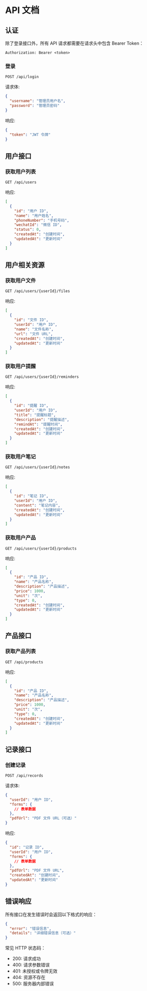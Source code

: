 # API 文档

## 认证

除了登录接口外，所有 API 请求都需要在请求头中包含 Bearer Token：

```
Authorization: Bearer <token>
```

### 登录

```
POST /api/login
```

请求体:
```json
{
  "username": "管理员用户名",
  "password": "管理员密码"
}
```

响应:
```json
{
  "token": "JWT 令牌"
}
```

## 用户接口

### 获取用户列表

```
GET /api/users
```

响应:
```json
[
  {
    "id": "用户 ID",
    "name": "用户姓名",
    "phoneNumber": "手机号码",
    "wechatId": "微信 ID",
    "status": 0,
    "createdAt": "创建时间",
    "updatedAt": "更新时间"
  }
]
```

## 用户相关资源

### 获取用户文件

```
GET /api/users/{userId}/files
```

响应:
```json
[
  {
    "id": "文件 ID",
    "userId": "用户 ID",
    "name": "文件名称",
    "url": "文件 URL",
    "createdAt": "创建时间",
    "updatedAt": "更新时间"
  }
]
```

### 获取用户提醒

```
GET /api/users/{userId}/reminders
```

响应:
```json
[
  {
    "id": "提醒 ID",
    "userId": "用户 ID",
    "title": "提醒标题",
    "description": "提醒描述",
    "remindAt": "提醒时间",
    "createdAt": "创建时间",
    "updatedAt": "更新时间"
  }
]
```

### 获取用户笔记

```
GET /api/users/{userId}/notes
```

响应:
```json
[
  {
    "id": "笔记 ID",
    "userId": "用户 ID",
    "content": "笔记内容",
    "createdAt": "创建时间",
    "updatedAt": "更新时间"
  }
]
```

### 获取用户产品

```
GET /api/users/{userId}/products
```

响应:
```json
[
  {
    "id": "产品 ID",
    "name": "产品名称",
    "description": "产品描述",
    "price": 1000,
    "unit": "次",
    "type": 0,
    "createdAt": "创建时间",
    "updatedAt": "更新时间"
  }
]
```

## 产品接口

### 获取产品列表

```
GET /api/products
```

响应:
```json
[
  {
    "id": "产品 ID",
    "name": "产品名称",
    "description": "产品描述",
    "price": 1000,
    "unit": "次",
    "type": 0,
    "createdAt": "创建时间",
    "updatedAt": "更新时间"
  }
]
```

## 记录接口

### 创建记录

```
POST /api/records
```

请求体:
```json
{
  "userId": "用户 ID",
  "forms": {
    // 表单数据
  },
  "pdfUrl": "PDF 文件 URL（可选）"
}
```

响应:
```json
{
  "id": "记录 ID",
  "userId": "用户 ID",
  "forms": {
    // 表单数据
  },
  "pdfUrl": "PDF 文件 URL",
  "createdAt": "创建时间",
  "updatedAt": "更新时间"
}
```

## 错误响应

所有接口在发生错误时会返回以下格式的响应：

```json
{
  "error": "错误信息",
  "details": "详细错误信息（可选）"
}
```

常见 HTTP 状态码：
- 200: 请求成功
- 400: 请求参数错误
- 401: 未授权或令牌无效
- 404: 资源不存在
- 500: 服务器内部错误
